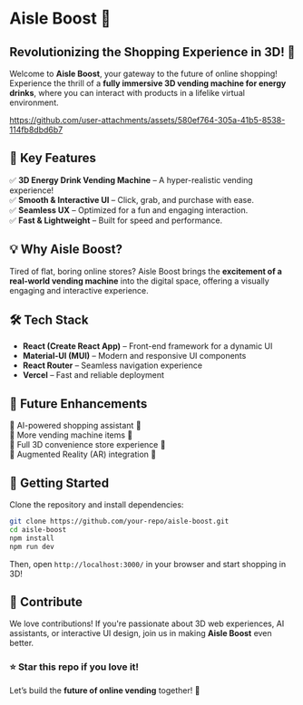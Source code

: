 # Aisle Boost 🚀

## Revolutionizing the Shopping Experience in 3D! 🛒

Welcome to **Aisle Boost**, your gateway to the future of online shopping! Experience the thrill of a **fully immersive 3D vending machine for energy drinks**, where you can interact with products in a lifelike virtual environment.




https://github.com/user-attachments/assets/580ef764-305a-41b5-8538-114fb8dbd6b7


## 🎯 Key Features

✅ **3D Energy Drink Vending Machine** – A hyper-realistic vending experience!  
✅ **Smooth & Interactive UI** – Click, grab, and purchase with ease.  
✅ **Seamless UX** – Optimized for a fun and engaging interaction.  
✅ **Fast & Lightweight** – Built for speed and performance.  

## 💡 Why Aisle Boost?

Tired of flat, boring online stores? Aisle Boost brings the **excitement of a real-world vending machine** into the digital space, offering a visually engaging and interactive experience.

## 🛠️ Tech Stack

- **React (Create React App)** – Front-end framework for a dynamic UI  
- **Material-UI (MUI)** – Modern and responsive UI components  
- **React Router** – Seamless navigation experience  
- **Vercel** – Fast and reliable deployment  

## 🚀 Future Enhancements

🔹 AI-powered shopping assistant 🤖  
🔹 More vending machine items 🎁  
🔹 Full 3D convenience store experience 🏪  
🔹 Augmented Reality (AR) integration 📱  

## 🏁 Getting Started

Clone the repository and install dependencies:
```bash
git clone https://github.com/your-repo/aisle-boost.git
cd aisle-boost
npm install
npm run dev
```
Then, open `http://localhost:3000/` in your browser and start shopping in 3D!

## 🤝 Contribute

We love contributions! If you're passionate about 3D web experiences, AI assistants, or interactive UI design, join us in making **Aisle Boost** even better. 

### ⭐ Star this repo if you love it!

Let’s build the **future of online vending** together! 🚀

